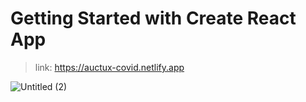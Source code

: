 # Getting Started with Create React App
> link: https://auctux-covid.netlify.app

![Untitled (2)](https://user-images.githubusercontent.com/48150537/98415433-50a9de80-20a3-11eb-9247-caee2147faf0.png)


